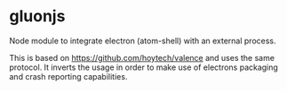 # gluonjs
Node module to integrate electron (atom-shell) with an external process.

This is based on https://github.com/hoytech/valence and uses the same protocol. It inverts the usage in order to make use of electrons packaging and crash reporting capabilities.
